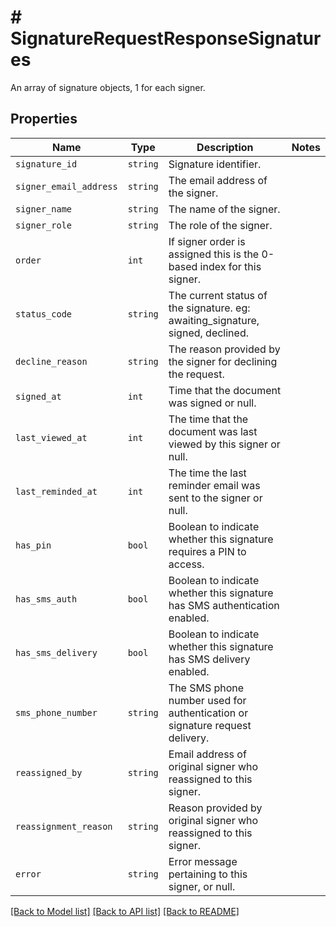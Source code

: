 # # SignatureRequestResponseSignatures

An array of signature objects, 1 for each signer.

## Properties

Name | Type | Description | Notes
------------ | ------------- | ------------- | -------------
| `signature_id` | ```string``` |  Signature identifier.  |  |
| `signer_email_address` | ```string``` |  The email address of the signer.  |  |
| `signer_name` | ```string``` |  The name of the signer.  |  |
| `signer_role` | ```string``` |  The role of the signer.  |  |
| `order` | ```int``` |  If signer order is assigned this is the 0-based index for this signer.  |  |
| `status_code` | ```string``` |  The current status of the signature. eg: awaiting_signature, signed, declined.  |  |
| `decline_reason` | ```string``` |  The reason provided by the signer for declining the request.  |  |
| `signed_at` | ```int``` |  Time that the document was signed or null.  |  |
| `last_viewed_at` | ```int``` |  The time that the document was last viewed by this signer or null.  |  |
| `last_reminded_at` | ```int``` |  The time the last reminder email was sent to the signer or null.  |  |
| `has_pin` | ```bool``` |  Boolean to indicate whether this signature requires a PIN to access.  |  |
| `has_sms_auth` | ```bool``` |  Boolean to indicate whether this signature has SMS authentication enabled.  |  |
| `has_sms_delivery` | ```bool``` |  Boolean to indicate whether this signature has SMS delivery enabled.  |  |
| `sms_phone_number` | ```string``` |  The SMS phone number used for authentication or signature request delivery.  |  |
| `reassigned_by` | ```string``` |  Email address of original signer who reassigned to this signer.  |  |
| `reassignment_reason` | ```string``` |  Reason provided by original signer who reassigned to this signer.  |  |
| `error` | ```string``` |  Error message pertaining to this signer, or null.  |  |

[[Back to Model list]](../../README.md#models) [[Back to API list]](../../README.md#endpoints) [[Back to README]](../../README.md)
